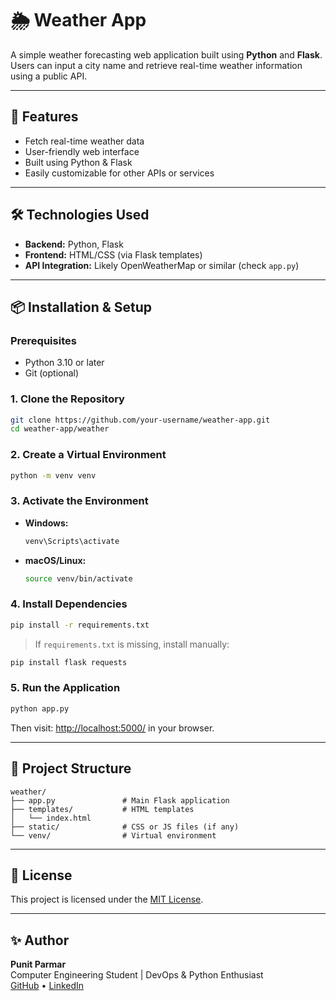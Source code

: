 # 🌦️ Weather App

A simple weather forecasting web application built using **Python** and **Flask**. Users can input a city name and retrieve real-time weather information using a public API.

---

## 🚀 Features

- Fetch real-time weather data
- User-friendly web interface
- Built using Python & Flask
- Easily customizable for other APIs or services

---

## 🛠️ Technologies Used

- **Backend:** Python, Flask  
- **Frontend:** HTML/CSS (via Flask templates)  
- **API Integration:** Likely OpenWeatherMap or similar (check `app.py`)

---

## 📦 Installation & Setup

### Prerequisites

- Python 3.10 or later
- Git (optional)

### 1. Clone the Repository

```bash
git clone https://github.com/your-username/weather-app.git
cd weather-app/weather
```

### 2. Create a Virtual Environment

```bash
python -m venv venv
```

### 3. Activate the Environment

- **Windows:**
  ```bash
  venv\Scripts\activate
  ```
- **macOS/Linux:**
  ```bash
  source venv/bin/activate
  ```

### 4. Install Dependencies

```bash
pip install -r requirements.txt
```

> If `requirements.txt` is missing, install manually:
```bash
pip install flask requests
```

### 5. Run the Application

```bash
python app.py
```

Then visit: [http://localhost:5000/](http://localhost:5000/) in your browser.

---

## 📁 Project Structure

```
weather/
├── app.py               # Main Flask application
├── templates/           # HTML templates
│   └── index.html
├── static/              # CSS or JS files (if any)
└── venv/                # Virtual environment
```

---

## 📜 License

This project is licensed under the [MIT License](LICENSE).

---

## ✨ Author

**Punit Parmar**  
Computer Engineering Student | DevOps & Python Enthusiast  
[GitHub](https://github.com/Punit231) • [LinkedIn](https://www.linkedin.com/in/punitparmar231/)
